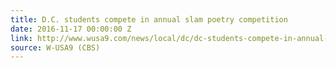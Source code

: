 ```yaml
---
title: D.C. students compete in annual slam poetry competition
date: 2016-11-17 00:00:00 Z
link: http://www.wusa9.com/news/local/dc/dc-students-compete-in-annual-slam-poetry-competition/353627742
source: W-USA9 (CBS)
---
```


